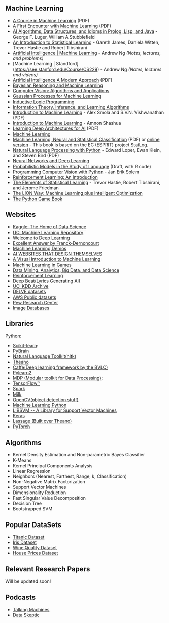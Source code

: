 Machine Learning
----------------
* [A Course in Machine Learning](http://ciml.info/dl/v0_8/ciml-v0_8-all.pdf) (PDF)
* [A First Encounter with Machine Learning](https://www.ics.uci.edu/~welling/teaching/ICS273Afall11/IntroMLBook.pdf) (PDF)
* [AI Algorithms, Data Structures, and Idioms in Prolog, Lisp, and Java](http://wps.aw.com/wps/media/objects/5771/5909832/PDF/Luger_0136070477_1.pdf) - George F. Luger, William A Stubblefield
* [An Introduction to Statistical Learning](http://www-bcf.usc.edu/~gareth/ISL/) - Gareth James, Daniela Witten, Trevor Hastie and Robert Tibshirani
* [Artificial Intelligence | Machine Learning](http://see.stanford.edu/see/materials/aimlcs229/handouts.aspx) - Andrew Ng *(Notes, lectures, and problems)*
* [Machine Learning | Standford] (https://see.stanford.edu/Course/CS229) - Andrew Ng *(Notes, lectures and videos)*
* [Artificial Intelligence A Modern Approach](http://51lica.com/wp-content/uploads/2012/05/Artificial-Intelligence-A-Modern-Approach-3rd-Edition.pdf) (PDF)
* [Bayesian Reasoning and Machine Learning](http://web4.cs.ucl.ac.uk/staff/D.Barber/pmwiki/pmwiki.php?n=Brml.HomePage)
* [Computer Vision: Algorithms and Applications](http://hackershelf.com/book/134/computer-vision-algorithms-and-applications/)
* [Gaussian Processes for Machine Learning](http://www.gaussianprocess.org/gpml/)
* [Inductive Logic Programming](http://www-ai.ijs.si/SasoDzeroski/ILPBook/)
* [Information Theory, Inference, and Learning Algorithms](http://www.inference.phy.cam.ac.uk/itila/)
* [Introduction to Machine Learning](http://alex.smola.org/drafts/thebook.pdf) - Alex Smola and S.V.N. Vishwanathan (PDF)
* [Introduction to Machine Learning](http://arxiv.org/abs/0904.3664v1) - Amnon Shashua
* [Learning Deep Architectures for AI](http://www.iro.umontreal.ca/~bengioy/papers/ftml_book.pdf) (PDF)
* [Machine Learning](http://www.intechopen.com/books/machine_learning)
* [Machine Learning, Neural and Statistical Classification](http://www1.maths.leeds.ac.uk/~charles/statlog/whole.pdf) (PDF) or [online version](http://www1.maths.leeds.ac.uk/~charles/statlog/) - This book is based on the EC (ESPRIT) project StatLog.
* [Natural Language Processing with Python](http://victoria.lviv.ua/html/fl5/NaturalLanguageProcessingWithPython.pdf) -  Edward Loper, Ewan Klein, and Steven Bird (PDF)
* [Neural Networks and Deep Learning](http://neuralnetworksanddeeplearning.com)
* [Probabilistic Models in the Study of Language](http://idiom.ucsd.edu/~rlevy/pmsl_textbook/text.html) (Draft, with R code)
* [Programming Computer Vision with Python](http://programmingcomputervision.com/) - Jan Erik Solem
* [Reinforcement Learning: An Introduction](http://webdocs.cs.ualberta.ca/~sutton/book/ebook/the-book.html)
* [The Elements of Statistical Learning](http://www-stat.stanford.edu/~tibs/ElemStatLearn/) - Trevor Hastie, Robert Tibshirani, and Jerome Friedman
* [The LION Way: Machine Learning plus Intelligent Optimization](http://www.e-booksdirectory.com/details.php?ebook=9575)
* [The Python Game Book](http://thepythongamebook.com/en%3Astart)

Websites
-------
* [Kaggle: The Home of Data Science](https://www.kaggle.com/)
* [UCI Machine Learning Repository](http://archive.ics.uci.edu/ml/)
* [Welcome to Deep Learning](http://deeplearning.net/)
* [Excellent Answer by Franck-Dernoncourt](https://www.quora.com/What-are-the-best-talks-lectures-related-to-big-data-algorithms-machine-learning/answer/Franck-Dernoncourt)
* [Machine Learning Demos](http://mldemos.epfl.ch/)
* [AI WEBSITES THAT DESIGN THEMSELVES](https://thegrid.io/)
* [A Visual Introduction to Machine Learning](http://www.r2d3.us/visual-intro-to-machine-learning-part-1/)
* [Machine Learning in Games](http://satirist.org/learn-game/)
* [Data Mining, Analytics, Big Data, and Data Science](http://www.kdnuggets.com/)
* [Reinforcement Learning](http://outlace.com/)
* [Deep Beat(Lyrics Generating AI)](http://deepbeat.org/)
* [UCI KDD Archive](http://kdd.ics.uci.edu/)
* [DELVE datasets](http://www.cs.toronto.edu/~delve/data/datasets.html)
* [AWS Public datasets](https://aws.amazon.com/datasets/)
* [Pew Research Center](http://www.pewresearch.org/download-datasets/)
* [Image Databases](http://www.imageprocessingplace.com/root_files_V3/image_databases.htm)

Libraries
--------
Python:
* [Scikit-learn](http://scikit-learn.org/stable/):
* [PyBrain](http://pybrain.org/)
* [Natural Language Toolkit(nltk)](http://www.nltk.org/)
* [Theano](http://www.deeplearning.net/software/theano/)
* [Caffe(Deep learning framework by the BVLC)](http://caffe.berkeleyvision.org/)
* [Pylearn2](http://deeplearning.net/software/pylearn2/)
* [MDP (Modular toolkit for Data Processing)](http://mdp-toolkit.sourceforge.net/): 
* [TensorFlow™ ](https://www.tensorflow.org/)
* [Spark](http://spark.apache.org/)
* [Milk](https://pypi.python.org/pypi/milk/)
* [OpenCV(object detection stuff)](http://opencv.willowgarage.com/documentation/python/index.html)
* [Machine Learning Python](http://mlpy.sourceforge.net/)
* [LIBSVM -- A Library for Support Vector Machines](https://www.csie.ntu.edu.tw/~cjlin/libsvm/)
* [Keras](https://keras.io/)
* [Lassage (Built over Theano)](http://lasagne.readthedocs.io/en/latest/user/tutorial.html)
* [PyTorch](http://pytorch.org/)


Algorithms
----------
* Kernel Density Estimation and Non-parametric Bayes Classifier
* K-Means
* Kernel Principal Components Analysis
* Linear Regression
* Neighbors (Nearest, Farthest, Range, k, Classification)
* Non-Negative Matrix Factorization
* Support Vector Machines
* Dimensionality Reduction
* Fast Singular Value Decomposition
* Decision Tree
* Bootstrapped SVM

Popular DataSets
---------------
* [Titanic Dataset](https://www.kaggle.com/c/titanic/data)
* [Iris Dataset](http://archive.ics.uci.edu/ml/datasets/Iris)
* [Wine Quality Dataset](http://archive.ics.uci.edu/ml/datasets/Wine+Quality)
* [House Prices Dataset](https://www.kaggle.com/c/house-prices-advanced-regression-techniques/data)



Relevant Research Papers
---------------------



Will be updated soon! 

Podcasts
---------------------
* [Talking Machines](http://www.thetalkingmachines.com/)
* [Data Skeptic](https://dataskeptic.com/)
